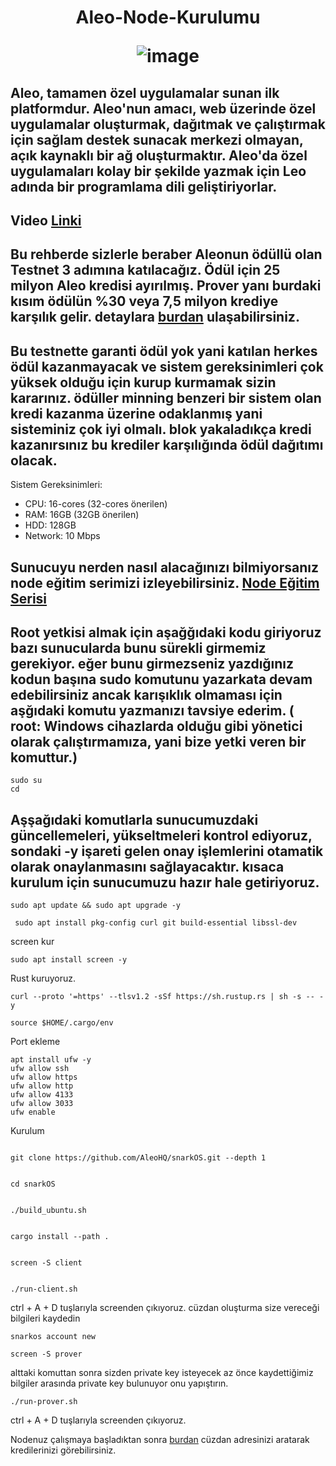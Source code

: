 <h1 align="center"> Aleo-Node-Kurulumu


![image](https://assets-global.website-files.com/5e990b3c62a0fc1f2c268e7a/63886aa682d2a96dca123e05_Testnet%203%20Prover%20Incentives.png)


## Aleo, tamamen özel uygulamalar sunan ilk platformdur. Aleo'nun amacı, web üzerinde özel uygulamalar oluşturmak, dağıtmak ve çalıştırmak için sağlam destek sunacak merkezi olmayan, açık kaynaklı bir ağ oluşturmaktır. Aleo'da özel uygulamaları kolay bir şekilde yazmak için Leo adında bir programlama dili geliştiriyorlar.

## Video [Linki](https://youtu.be/Gh8dX0xfA0g) 

## Bu rehberde sizlerle beraber Aleonun ödüllü olan Testnet 3 adımına katılacağız. Ödül için 25 milyon Aleo kredisi ayırılmış. Prover yanı burdaki kısım ödülün %30 veya 7,5 milyon krediye karşılık gelir. detaylara [burdan](https://www.aleo.org/post/testnet-3-incentives-kickoff) ulaşabilirsiniz.

## Bu testnette garanti ödül yok yani katılan herkes ödül kazanmayacak ve sistem gereksinimleri çok yüksek olduğu için kurup kurmamak sizin kararınız. ödüller minning benzeri bir sistem olan kredi kazanma üzerine odaklanmış yani sisteminiz çok iyi olmalı. blok yakaladıkça kredi kazanırsınız bu krediler karşılığında ödül dağıtımı olacak.

Sistem Gereksinimleri:

- CPU: 16-cores (32-cores önerilen)
- RAM: 16GB (32GB önerilen)
- HDD: 128GB 
- Network: 10 Mbps

## Sunucuyu nerden nasıl alacağınızı bilmiyorsanız node eğitim serimizi izleyebilirsiniz. [Node Eğitim Serisi](https://www.youtube.com/playlist?list=PLKxGUfdcj7MVXls2OvTpwx6CnpVJN685w)


  ## Root yetkisi almak için aşağğıdaki kodu giriyoruz bazı sunucularda bunu sürekli girmemiz gerekiyor. eğer bunu girmezseniz yazdığınız kodun başına sudo komutunu yazarkata devam edebilirsiniz ancak karışıklık olmaması için aşğıdaki komutu yazmanızı tavsiye ederim. ( root: Windows cihazlarda olduğu gibi yönetici olarak çalıştırmamıza, yani bize yetki veren bir komuttur.)
  ```
  sudo su
  cd
  ```
## Aşşağıdaki komutlarla sunucumuzdaki güncellemeleri, yükseltmeleri kontrol ediyoruz, sondaki -y işareti gelen onay işlemlerini otamatik olarak onaylanmasını sağlayacaktır. kısaca kurulum için sunucumuzu hazır hale getiriyoruz.


```
sudo apt update && sudo apt upgrade -y
```
```
 sudo apt install pkg-config curl git build-essential libssl-dev
 ```
 screen kur
```
sudo apt install screen -y
```
 Rust kuruyoruz.
```
curl --proto '=https' --tlsv1.2 -sSf https://sh.rustup.rs | sh -s -- -y
```
```
source $HOME/.cargo/env
```

Port ekleme
```
apt install ufw -y 
ufw allow ssh 
ufw allow https 
ufw allow http 
ufw allow 4133
ufw allow 3033
ufw enable
```

Kurulum
```

git clone https://github.com/AleoHQ/snarkOS.git --depth 1
```
```

cd snarkOS
```
```

./build_ubuntu.sh
```
```

cargo install --path .
```
```

screen -S client
```
```

./run-client.sh
```
ctrl + A + D tuşlarıyla screenden çıkıyoruz.
cüzdan oluşturma size vereceği bilgileri kaydedin
```
snarkos account new
```
```
screen -S prover 
```
alttaki komuttan sonra sizden private key isteyecek az önce kaydettiğimiz bilgiler arasında private key bulunuyor onu yapıştırın.
```
./run-prover.sh
```
ctrl + A + D tuşlarıyla screenden çıkıyoruz.

Nodenuz çalışmaya başladıktan sonra [burdan](https://www.aleo.network/) cüzdan adresinizi aratarak kredilerinizi görebilirsiniz.


